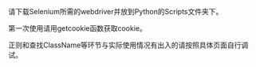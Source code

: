 请下载Selenium所需的webdriver并放到Python的Scripts文件夹下。

第一次使用请用getcookie函数获取cookie。

正则和查找ClassName等环节与实际使用情况有出入的请按照具体页面自行调试。